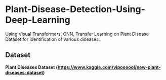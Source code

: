 # Plant-Disease-Detection-Using-Deep-Learning
Using Visual Transformers, CNN, Transfer Learning on Plant Disease Dataset for identification of various diseases. 

## Dataset 
**Plant Diseases Dataset (https://www.kaggle.com/vipoooool/new-plant-diseases-dataset)**
